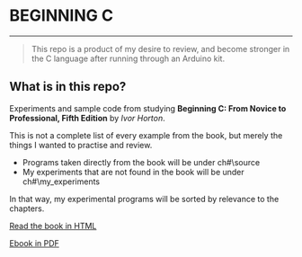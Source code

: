 # BEGINNING C

---

> This repo is a product of my desire to review, and become stronger in the C language after running through an Arduino kit.

## What is in this repo?

Experiments and sample code from studying **Beginning C: From Novice to Professional, Fifth Edition** by *Ivor Horton*.

This is not a complete list of every example from the book, but merely the things I wanted to practise and review.

- Programs taken directly from the book will be under ch#\source
- My experiments that are not found in the book will be under ch#\my_experiments

In that way, my experimental programs will be sorted by relevance to the chapters.

[Read the book in HTML](https://link.springer.com/book/10.1007/978-1-4302-4882-8?)

[Ebook in PDF](http://www.mosaic-industries.com/embedded-systems/_media/c-ide-software-development/learning-c-programming-language/beginning-c-5th-edition-ivor-horton.pdf)
